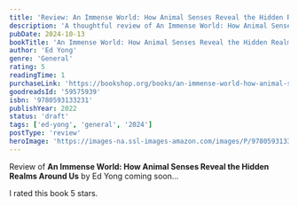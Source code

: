 ```yaml
---
title: 'Review: An Immense World: How Animal Senses Reveal the Hidden Realms Around Us'
description: 'A thoughtful review of An Immense World: How Animal Senses Reveal the Hidden Realms Around Us by Ed Yong'
pubDate: 2024-10-13
bookTitle: 'An Immense World: How Animal Senses Reveal the Hidden Realms Around Us'
author: 'Ed Yong'
genre: 'General'
rating: 5
readingTime: 1
purchaseLink: 'https://bookshop.org/books/an-immense-world-how-animal-senses-reveal-the-hidden-realms-around-us/'
goodreadsId: '59575939'
isbn: '9780593133231'
publishYear: 2022
status: 'draft'
tags: ['ed-yong', 'general', '2024']
postType: 'review'
heroImage: 'https://images-na.ssl-images-amazon.com/images/P/9780593133231.01.L.jpg'
---
```


Review of **An Immense World: How Animal Senses Reveal the Hidden Realms Around Us** by Ed Yong coming soon...

I rated this book 5 stars.